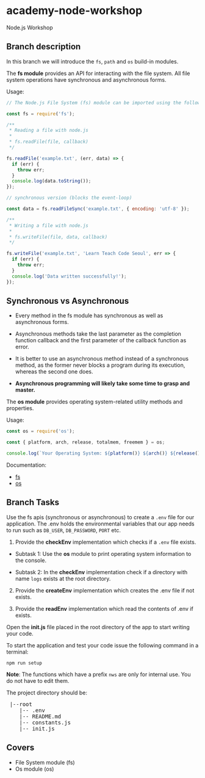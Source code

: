 # academy-node-workshop

Node.js Workshop

## Branch description

In this branch we will introduce the `fs`, `path` and `os` build-in modules.

The **fs module** provides an API for interacting with the file system. All file system operations have synchronous and asynchronous forms.

Usage:

```js
// The Node.js File System (fs) module can be imported using the following syntax.

const fs = require('fs');

/**
 * Reading a file with node.js
 *
 * fs.readFile(file, callback)
 */

fs.readFile('example.txt', (err, data) => {
  if (err) {
    throw err;
  }
  console.log(data.toString());
});

// synchronous version (blocks the event-loop)

const data = fs.readFileSync('example.txt', { encoding: 'utf-8' });

/**
 * Writing a file with node.js
 *
 * fs.writeFile(file, data, callback)
 */

fs.writeFile('example.txt', 'Learn Teach Code Seoul', err => {
  if (err) {
    throw err;
  }
  console.log('Data written successfully!');
});
```

## Synchronous vs Asynchronous

- Every method in the fs module has synchronous as well as asynchronous forms.

- Asynchronous methods take the last parameter as the completion function callback and the first parameter of the callback function as error.

- It is better to use an asynchronous method instead of a synchronous method, as the former never blocks a program during its execution, whereas the second one does.

- **Asynchronous programming will likely take some time to grasp and master.**

The **os module** provides operating system-related utility methods and properties.

Usage:

```js
const os = require('os');

const { platform, arch, release, totalmem, freemem } = os;

console.log(`Your Operating System: ${platform()} ${arch()} ${release()}`);
```

Documentation:

- [fs](https://nodejs.org/dist/latest-v13.x/docs/api/fs.html#fs_file_system)
- [os](https://nodejs.org/api/os.html#os_os)

## Branch Tasks

Use the fs apis (synchronous or asynchronous) to create a `.env` file for our application. The .env holds the environmental variables that our app needs to run such as `DB_USER`, `DB_PASSWORD`, `PORT` etc.

1. Provide the **checkEnv** implementation which checks if a `.env` file exists.

- Subtask 1: Use the **os** module to print operating system information to the console.

- Subtask 2: In the **checkEnv** implementation check if a directory with name `logs` exists at the root directory.

2. Provide the **createEnv** implementation which creates the .env file if not exists.

3. Provide the **readEnv** implementation which read the contents of .env if exists.

Open the **init.js** file placed in the root directory of the app to start writing your code.

To start the application and test your code issue the following command in a terminal:

```
npm run setup
```

**Note**: The functions which have a prefix `nws` are only for internal use. You do not have to edit them.

The project directory should be:

 <pre>
 |--root
    |-- .env
    |-- README.md
    |-- constants.js
    |-- init.js
</pre>

## Covers

- File System module (fs)
- Os module (os)
